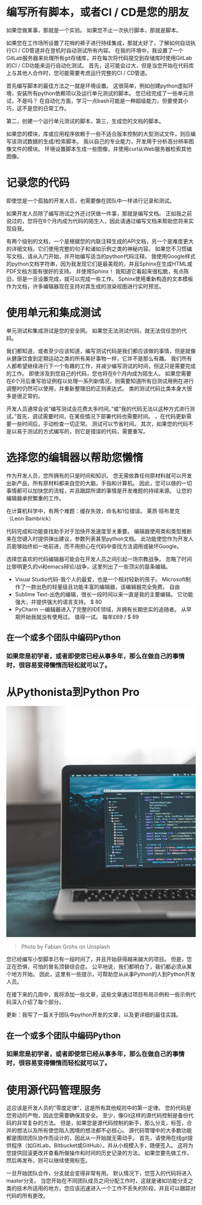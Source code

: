 # 编写所有脚本，或者CI / CD是您的朋友

如果您做某事，那就是一个实验。 如果您不止一次执行脚本，那就是脚本。

如果您在工作场所设置了花哨的裤子进行持续集成，那就太好了，了解如何自动执行CI / CD管道并在登机时自动测试所有内容。 在我的环境中，我设置了一个GitLab服务器来处理所有git存储库，并在每次将代码提交到存储库时使用GitLab的CI / CD功能来运行自动化测试。 首先，这可能会过大，但是当您开始在代码库上与其他人合作时，您可能需要考虑运行完整的CI / CD管道。

首先编写脚本的最佳方法之一就是环境设置。 这很简单，例如创建python虚拟环境，安装所有python依赖项以及运行单元测试的脚本。 您已经完成了一些单元测试，不是吗？ 在自动化方面，学习一点bash可能是一种超级能力，但要使其小巧，这不是您的日常工作。

第二，创建一个运行单元测试的脚本，第三，生成您的文档的脚本。

如果您的模块，库或应用程序依赖于一些不适合版本控制的大型测试文件，则应编写该测试数据的生成/检索脚本。 我以自己的专业能力，开发用于分析高分辨率图像文件的模块。 环境设置脚本生成一些图像，并使用curl从Web服务器检索其他图像。
# 记录您的代码

即使您是一个孤独的开发人员，也需要像在团队中一样进行记录和测试。

如果开发人员除了编写测试之外还讨厌做一件事，那就是编写文档。 正如我之前说过的，您将在6个月内成为代码的陌生人，因此请通过编写文档来帮助您将来实现自我。

有两个级别的文档，一个是根据您的内联注释生成的API文档，另一个是难度更大的详细文档，它们使用完整的句子和诸如示例之类的神秘内容。 如果您不习惯编写文档，请从入门开始，并开始编写适当的python代码注释。 我使用Google样式的python文档字符串，因为我发现它们是最美观的，并且Sphinx在生成HTML或PDF文档方面有很好的支持。 并使用Sphinx！ 我知道它看起来很松脆，有点陈旧，但是一旦设置完成，就可以完成一些工作。 Sphinx使用重新构造的文本模板作为文档，许多编辑器现在支持对其生成的渲染视图进行实时预览。
# 使用单元和集成测试

单元测试和集成测试是您的安全网。 如果您无法测试代码，就无法信任您的代码。

我们都知道，或者至少应该知道，编写测试代码是我们都应该做的事情，但是就像从健康饮食到定期运动之类的所有美好事物一样，它并不是那么有趣。 我们所有人都希望继续进行下一个有趣的工作，并减少编写测试的时间，但这只是需要完成的工作。 即使涉及到您自己的代码，您也将在6个月内成为陌生人。 如果您需要在6个月后重写验证例程以处理一系列新情况，则需要知道所有旧测试用例在进行调整时仍然可以使用，并重新整理旧的正则表达式。 类的测试代码比类本身大很多是很正常的。

开发人员通常会说“编写测试会花费太多时间。”或“我的代码无法以这种方式进行测试。”首先，调试需要时间，在某些情况下部署代码也需要时间。 ，在代码更新需要一些时间后，手动检查一切正常。 测试可以节省时间。 其次，如果您的代码不是以易于测试的方式编写的，则它是错误的代码，需要重写。
# 选择您的编辑器以帮助您懒惰

作为开发人员，您所拥有的只是时间和知识。 您无需依靠任何原材料就可以开发出新产品，所有原材料都来自您的大脑，手指和计算机。 因此，您可以做的一切事情都可以加快您的流程，并且跟踪所谓的事情是开发难题的持续来源。 让您的编辑器承担繁重的工作。

在计算机科学中，有两个难题：缓存失效，命名和1位错误。 莱昂·班布里克（Leon Bambrick）

代码完成和功能查找助手对于加快开发速度至关重要。 编辑器使用类和类型推断来在您键入时提供弹出建议，参数列表甚至python文档。 此功能使您作为开发人员能够始终如一地前进，而不用担心在代码中查找方法调用或破坏Google。

选择您喜欢的代码编辑器可能会在开发人员之间引起一场宗教战争。 忽略了时间比黎明更久的vi和emacs辩论/战争，这里列出了一些顶尖的苗条编辑。
+ Visual Studio代码-我个人的最爱，也是一个相对较新的孩子。 Microsoft制作了一款出色的轻量级且功能丰富的编辑器，该编辑器完全免费。 自由
+ Sublime Text-出色的编辑，很长一段时间以来一直是我的主要编辑。 它功能强大，并提供强大的语言支持。 $ 80
+ PyCharm —编辑器进入了完整的IDE领域，并拥有长期忠实的追随者。 从早期开始我就没有使用过。 值得一试。 每年£69 / $ 89
## 在一个或多个团队中编码Python
### 如果您是初学者，或者即使您已经从事多年，那么在做自己的事情时，很容易变得懒惰而轻松就可以了。
# 从Pythonista到Python Pro
![Photo by Fabian Grohs on Unsplash](0*dAB6r7BAE8FxXWg5)
> Photo by Fabian Grohs on Unsplash


您已经编写小型脚本已有一段时间了，并且开始获得越来越大的项目。 但是，您正在恐惧，可怕的冒名顶替综合症。 公平地说，我们都明白了，我们都必须从某个地方开始。 因此，这里有一些提示，可帮助您从从事Python的人到Python开发人员。

在接下来的几周中，我将添加一些文章，这些文章通过项目布局示例和一些示例代码深入介绍了每个部分。

更新：我写了一篇关于团队中python开发的文章，以及更详细的最佳实践。
## 在一个或多个团队中编码Python
### 如果您是初学者，或者即使您已经从事多年，那么在做自己的事情时，很容易变得懒惰而轻松就可以了。
# 使用源代码管理服务

这应该是开发人员的“零度定律”，这是所有其他规则中的第一定律。 您的代码是您劳动的产物，因此您需要确保其安全。 至少，像Git这样的源代码控制是备份代码的非常复杂的方法。 但是，如果您是源代码控制的新手，那么分支，标签，合并的想法以及所有使您陷入困境的想法都不必担心。 源代码管理中的大多数功能都是围绕团队协作而设计的，因此从一开始就无需动手。 首先，请使用在线git提供程序（如GitLab，Bitbucket或GitHub），并从小规模入手，随便签入。 这将为您提供回滚更改并查看所做操作和时间的历史记录的方法。 如果您要先做工作，然后再发布，则可以继续使用标签。

一旦开始团队合作，分支就会变得非常有用。 默认情况下，您签入的代码将进入master分支。 当您开始在不同团队成员之间分配工作时，这就是诸如功能分支之类的技术所适用的地方。您应该迅速进入一个工作不丢失的阶段，并且可以跟踪对代码的所有更改。
